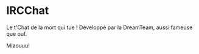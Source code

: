 # IRCChat

Le t'Chat de la mort qui tue !
Développé par la DreamTeam, aussi fameuse que ouf.

Miaouuu!
